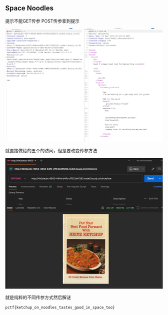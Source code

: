 ## Space Noodles
提示不能GET传参
POST传参拿到提示

![](attachments/Pasted%20image%2020240403100445.png)

就直接做给的五个的访问，但是要改变传参方法

![](attachments/Pasted%20image%2020240403100811.png)

就是纯粹的不同传参方式然后解谜

```none
pctf{ketchup_on_noodles_tastes_good_in_space_too}
```